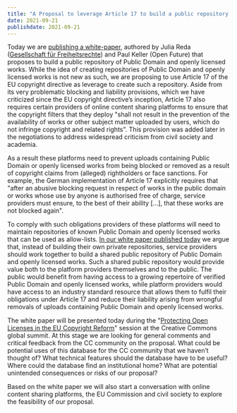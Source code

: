 ```yaml
---
title: "A Proposal to leverage Article 17 to build a public repository of Public Domain and openly licensed works."
date: 2021-09-21
publishdate: 2021-09-21
---
```

Today we are [publishing a white-paper](https://openfuture.pubpub.org/pub/whitepaper-article17-public-domain-repository/release/1), authored by Julia Reda ([Gesellschaft für Freiheitsrechte](https://freiheitsrechte.org/urheberrecht/)) and Paul Keller (Open Future) that proposes to build a public repository of Public Domain and openly licensed works. While the idea of creating repositories of Public Domain and openly licensed works is not new as such, we are proposing to use Article 17 of the EU copyright directive as leverage to create such a repository. Aside from its very problematic blocking and liability provisions, which we have criticized since the EU copyright directive’s inception, Article 17 also requires certain providers of online content sharing platforms to ensure that the copyright filters that they deploy "shall not result in the prevention of the availability of works or other subject matter uploaded by users, which do not infringe copyright and related rights". This provision was added later in the negotiations to address widespread criticism from civil society and academia.

As a result these platforms need to prevent uploads containing Public Domain or openly licensed works from being blocked or removed as a result of copyright claims from (alleged) rightholders or face sanctions. For example, the German implementation of Article 17 explicitly requires that "after an abusive blocking request in respect of works in the public domain or works whose use by anyone is authorised free of charge, service providers must ensure, to the best of their ability [...], that these works are not blocked again". 

To comply with such obligations providers of these platforms will need to maintain repositories of known Public Domain and openly licensed works that can be used as allow-lists. [In our white paper published today](https://openfuture.pubpub.org/pub/whitepaper-article17-public-domain-repository/release/1) we argue that, instead of building their own private repositories, service providers should work together to build a shared public repository of Public Domain and openly licensed works. Such a shared public repository would provide value both to the platform providers themselves and to the public. The public would benefit from having access to a growing repertoire of verified Public Domain and openly licensed works, while platform providers would have access to an industry standard resource that allows them to fulfil their obligations under Article 17 and reduce their liability arising from wrongful removals of uploads containing Public Domain and openly licensed works.

The white paper will be presented today during the "[Protecting Open Licenses in the EU Copyright Reform](https://ccglobalsummit2021.sched.com/event/47aaee15ad40a762b4b57a0dee53082e)" session at the Creative Commons global summit. At this stage we are looking for general comments and critical feedback from the CC community on the proposal. What could be potential uses of this database for the CC community that we haven’t thought of? What technical features should the database have to be useful? Where could the database find an institutional home? What are potential unintended consequences or risks of our proposal?

Based on the white paper we will also start a conversation with online content sharing platforms, the EU Commission and civil society to explore the feasibility of our proposal.

